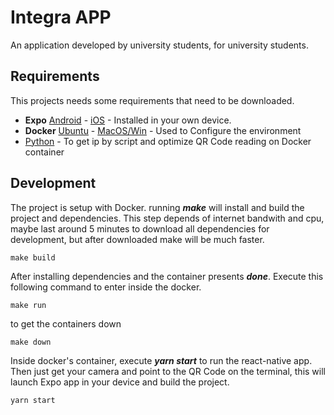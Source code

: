 # Integra APP
An application developed by university students, for university students.

## Requirements
This projects needs some requirements that need to be downloaded.

* **Expo**  [Android](https://play.google.com/store/apps/details?id=host.exp.exponent&hl=pt_BR) - [iOS](https://itunes.apple.com/us/app/expo-client/id982107779?mt=8) - Installed in your own device.
* **Docker**  [Ubuntu](https://docs.docker.com/install/linux/docker-ce/ubuntu/) - [MacOS/Win](https://www.docker.com/products/docker-desktop) - Used to Configure the environment
* [Python](https://www.python.org/) - To get ip by script and optimize QR Code reading on Docker container


## Development
The project is setup with Docker. running ***make*** will install and build the project and dependencies. This step depends of internet bandwith and cpu, maybe last around 5 minutes to download all dependencies for development, but after downloaded make will be much faster. 

```shell
make build
```

After installing dependencies and the container presents ***done***. Execute this following command to enter inside the docker.

```shell
make run
```

to get the containers down
```shell
make down
```

Inside docker's container, execute ***yarn start*** to run the react-native app. Then just get your camera and point to the QR Code on the terminal, this will launch Expo app in your device and build the project.

```shell
yarn start
```
